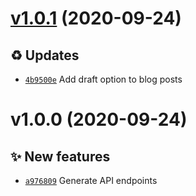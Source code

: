 # [v1.0.1](https://github.com/koj-co/strapi/compare/v1.0.0...v1.0.1) (2020-09-24)

## ♻️ Updates

- [`4b9500e`](https://github.com/koj-co/strapi/commit/4b9500e)  Add draft option to blog posts

# v1.0.0 (2020-09-24)

## ✨ New features

- [`a976809`](https://github.com/koj-co/strapi/commit/a976809)  Generate API endpoints
